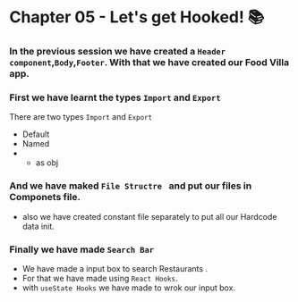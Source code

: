 # Chapter 05 - Let's get Hooked! 📚

### In the previous session we have created a  `Header component`,`Body`,`Footer`. With that we have created  our Food Villa app.

### First we have learnt the types `Import` and `Export`
  There are two types `Import` and `Export`
  - Default
  - Named 
  - * as obj

### And we have maked `File Structre ` and put our files in Componets file.
 - also we have created constant file separately to put all our Hardcode data init.

### Finally we have made `Search Bar` 
 - We have made a input box to search Restaurants .
 - For that we have made using `React Hooks`.
 - with `useState Hooks` we have made to wrok our input box.

